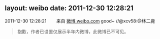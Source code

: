 layout: weibo
date: 2011-12-30 12:28:21
---
<meta name="referrer" content="no-referrer" />

2011-12-30 12:28:21  &nbsp;&nbsp;&nbsp;&nbsp;&nbsp;&nbsp; 来自 <a href="http://weibo.com/" rel="nofollow">微博 weibo.com</a>
good~ //@xcv58:@林二鹿
>  抱歉，作者已设置仅展示半年内微博，此微博已不可见。 ​​​
